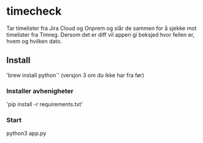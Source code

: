 # timecheck

Tar timelister fra Jira Cloud og Onprem og slår de sammen for å sjekke mot timelister fra Timreg. Dersom det er diff vil appen gi beksjed hvor feilen er, hvem og hvilken dato.

## Install

'brew install python´' (versjon 3 om du ikke har fra før)

### Installer avhenigheter
'pip install -r requirements.txt'

### Start
python3 app.py
